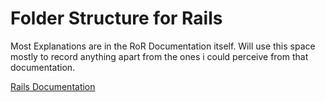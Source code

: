 # Folder Structure for Rails

Most Explanations are in the RoR Documentation itself.
Will use this space mostly to record anything apart from the ones i could perceive from that documentation.

[Rails Documentation](https://guides.rubyonrails.org/getting_started.html)